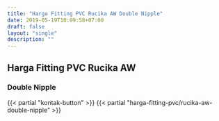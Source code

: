 ```yaml
---
title: "Harga Fitting PVC Rucika AW Double Nipple"
date: 2019-05-19T10:09:58+07:00
draft: false
layout: "single"
description: ""
---
```


## Harga Fitting PVC Rucika AW 
### Double Nipple
{{< partial "kontak-button" >}}
{{< partial "harga-fitting-pvc/rucika-aw-double-nipple" >}}